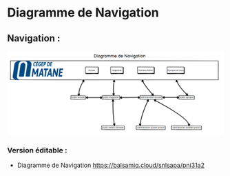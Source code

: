 # Diagramme de Navigation
## Navigation :
![](https://github.com/cegepmatane/projet-web-2021-GuiKenSim/blob/master/doc/navigation/diagramme-de-navigation.PNG)

### Version éditable :
- Diagramme de Navigation https://balsamiq.cloud/snlsapa/pni31a2